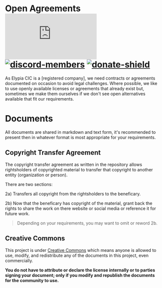 # Open Agreements [![matrix-members]][matrix] [![discord-members]][discord] [![donate-shield]][elypia-donate]
As Elypia CIC is a [registered company], we need contracts or
agreements documented on occasion to avoid legal challenges. Where
possible, we like to use openly available licenses or agreements that
already exist but, sometimes we make them ourselves if we don't see
open alternatives available that fit our requirements.

# Documents
All documents are shared in markdown and text form, it's recommended to
present then in whatever format is most appropriate for your
requirements.

## Copyright Transfer Agreement
The copyright transfer agreement as written in the repository allows
rightsholders of copyrighted material to transfer that copyright to
another entity (organization or person). 

There are two sections:

2a) Transfers all copyright from the rightsholders to the beneficary.

2b) Now that the beneficary has copyright of the material, grant back
the rights to share the work on there website or social media or
reference it for future work.
> Depending on your requirements, you may want to omit or reword 2b.

## Creative Commons
This project is under [Creative Commons] which means anyone is allowed
to use, modify, and redistribute any of the documents in this project, 
even commercially.

**You do not have to attribute or declare the license internally or to
parties signing your document; only if you modify and republish the
documents for the community to use.**

[matrix]: https://matrix.to/#/+elypia:matrix.org "Matrix Invite"
[discord]: https://discord.gg/hprGMaM "Discord Invite"
[elypia-donate]: https://elypia.org/donate "Donate to Elypia"
[registered-company]: https://beta.companieshouse.gov.uk/company/12203025 "Elypia CIC on Companies House"
[the contribution guide]: ./CONTRIBUTING.md "Contribute to the Elypia Emotes"
[Creative Commons]: https://creativecommons.org/licenses/by/4.0/ "Creative Commons"

[matrix-members]: https://img.shields.io/matrix/elypia-general:matrix.org?logo=matrix "Matrix Shield"
[discord-members]: https://discordapp.com/api/guilds/184657525990359041/widget.png "Discord Shield"
[donate-shield]: https://img.shields.io/badge/Elypia-Donate-blueviolet "Donate Shield"
